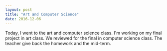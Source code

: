```yaml
---
layout: post
title: "Art and Computer Science"
date: 2016-12-06
---
```


Today, I went to the art and computer science class. I'm working on my final project in art class. We reviewed for the final in computer science class. The teacher give back the homework and the mid-term.
